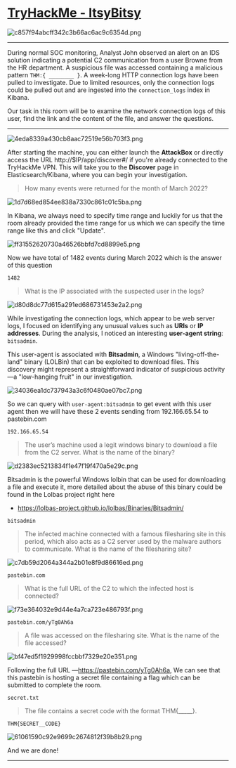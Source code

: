 # [TryHackMe - ItsyBitsy](https://tryhackme.com/room/itsybitsy)
![c857f94abcff342c3b66ac6ac9c6354d.png](/resources/c857f94abcff342c3b66ac6ac9c6354d.png)
***
During normal SOC monitoring, Analyst John observed an alert on an IDS solution indicating a potential C2 communication from a user Browne from the HR department. A suspicious file was accessed containing a malicious pattern `THM:{ ________ }`. A week-long HTTP connection logs have been pulled to investigate. Due to limited resources, only the connection logs could be pulled out and are ingested into the `connection_logs` index in Kibana.

Our task in this room will be to examine the network connection logs of this user, find the link and the content of the file, and answer the questions.
***
![4eda8339a430cb8aac72519e56b703f3.png](/resources/4eda8339a430cb8aac72519e56b703f3.png)

After starting the machine, you can either launch the **AttackBox** or directly access the URL http://$IP/app/discover#/ if you're already connected to the TryHackMe VPN. This will take you to the **Discover** page in Elasticsearch/Kibana, where you can begin your investigation.

>How many events were returned for the month of March 2022?

![1d7d68ed854ee838a7330c861c01c5ba.png](/resources/1d7d68ed854ee838a7330c861c01c5ba.png)

In Kibana, we always need to specify time range and luckily for us that the room already provided the time range for us which we can specify the time range like this and click "Update".

![ff31552620730a46526bbfd7cd8899e5.png](/resources/ff31552620730a46526bbfd7cd8899e5.png)

Now we have total of 1482 events during March 2022 which is the answer of this question

```
1482
```

>What is the IP associated with the suspected user in the logs?

![d80d8dc77d615a291ed686731453e2a2.png](/resources/d80d8dc77d615a291ed686731453e2a2.png)

While investigating the connection logs, which appear to be web server logs, I focused on identifying any unusual values such as **URIs** or **IP addresses**. During the analysis, I noticed an interesting **user-agent string**: `bitsadmin`.

This user-agent is associated with **Bitsadmin**, a Windows "living-off-the-land" binary (LOLBin) that can be exploited to download files. This discovery might represent a straightforward indicator of suspicious activity—a "low-hanging fruit" in our investigation.

![34036ea1dc737943a3c6f0480ae07bc7.png](/resources/34036ea1dc737943a3c6f0480ae07bc7.png)

So we can query with `user-agent:bitsadmin` to get event with this user agent then we will have these 2 events sending from 192.166.65.54 to pastebin.com

```
192.166.65.54
```

>The user’s machine used a legit windows binary to download a file from the C2 server. What is the name of the binary?

![d2383ec5213834f1e47f19f470a5e29c.png](/resources/d2383ec5213834f1e47f19f470a5e29c.png)

Bitsadmin is the powerful Windows lolbin that can be used for downloading a file and execute it, more detailed about the abuse of this binary could be found in the Lolbas project right here
- https://lolbas-project.github.io/lolbas/Binaries/Bitsadmin/

```
bitsadmin
```

>The infected machine connected with a famous filesharing site in this period, which also acts as a C2 server used by the malware authors to communicate. What is the name of the filesharing site?

![c7db59d2064a344a2b01e8f9d86616ed.png](/resources/c7db59d2064a344a2b01e8f9d86616ed.png)
```
pastebin.com
```

>What is the full URL of the C2 to which the infected host is connected?

![f73e364032e9d44e4a7ca723e486793f.png](/resources/f73e364032e9d44e4a7ca723e486793f.png)
```
pastebin.com/yTg0Ah6a 
```

>A file was accessed on the filesharing site. What is the name of the file accessed?

![bf47ed5f1929998fccbbf7329e20e351.png](/resources/bf47ed5f1929998fccbbf7329e20e351.png)

Following the full URL —https://pastebin.com/yTg0Ah6a, We can see that this pastebin is hosting a secret file containing a flag which can be submitted to complete the room.

```
secret.txt
```

>The file contains a secret code with the format THM{_____}.
```
THM{SECRET__CODE}
```

![61061590c92e9699c2674812f39b8b29.png](/resources/61061590c92e9699c2674812f39b8b29.png)

And we are done!
***